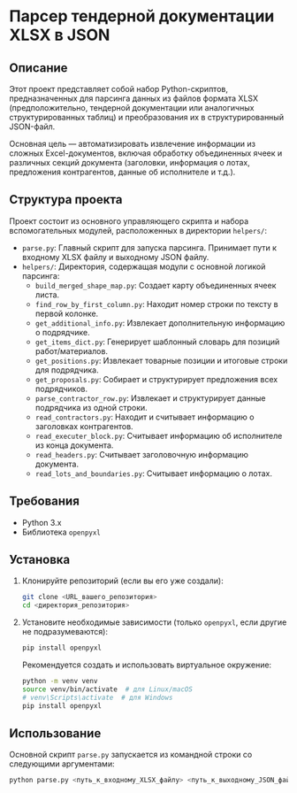 # Парсер тендерной документации XLSX в JSON

## Описание

Этот проект представляет собой набор Python-скриптов, предназначенных для парсинга данных из файлов формата XLSX (предположительно, тендерной документации или аналогичных структурированных таблиц) и преобразования их в структурированный JSON-файл.

Основная цель — автоматизировать извлечение информации из сложных Excel-документов, включая обработку объединенных ячеек и различных секций документа (заголовки, информация о лотах, предложения контрагентов, данные об исполнителе и т.д.).

## Структура проекта

Проект состоит из основного управляющего скрипта и набора вспомогательных модулей, расположенных в директории `helpers/`:

* `parse.py`: Главный скрипт для запуска парсинга. Принимает пути к входному XLSX файлу и выходному JSON файлу.
* `helpers/`: Директория, содержащая модули с основной логикой парсинга:
    * `build_merged_shape_map.py`: Создает карту объединенных ячеек листа.
    * `find_row_by_first_column.py`: Находит номер строки по тексту в первой колонке.
    * `get_additional_info.py`: Извлекает дополнительную информацию о подрядчике.
    * `get_items_dict.py`: Генерирует шаблонный словарь для позиций работ/материалов.
    * `get_positions.py`: Извлекает товарные позиции и итоговые строки для подрядчика.
    * `get_proposals.py`: Собирает и структурирует предложения всех подрядчиков.
    * `parse_contractor_row.py`: Извлекает и структурирует данные подрядчика из одной строки.
    * `read_contractors.py`: Находит и считывает информацию о заголовках контрагентов.
    * `read_executer_block.py`: Считывает информацию об исполнителе из конца документа.
    * `read_headers.py`: Считывает заголовочную информацию документа.
    * `read_lots_and_boundaries.py`: Считывает информацию о лотах.

## Требования

* Python 3.x
* Библиотека `openpyxl`

## Установка

1.  Клонируйте репозиторий (если вы его уже создали):
    ```bash
    git clone <URL_вашего_репозитория>
    cd <директория_репозитория>
    ```
2.  Установите необходимые зависимости (только `openpyxl`, если другие не подразумеваются):
    ```bash
    pip install openpyxl
    ```
    Рекомендуется создать и использовать виртуальное окружение:
    ```bash
    python -m venv venv
    source venv/bin/activate  # для Linux/macOS
    # venv\Scripts\activate  # для Windows
    pip install openpyxl
    ```

## Использование

Основной скрипт `parse.py` запускается из командной строки со следующими аргументами:

```bash
python parse.py <путь_к_входному_XLSX_файлу> <путь_к_выходному_JSON_файлу>